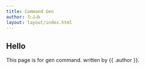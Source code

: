 ```yaml
---
title: Command Gen
author: たふみ
layout: layout/index.html
---
```


## Hello

This page is for gen command. written by {{ .author }}.
